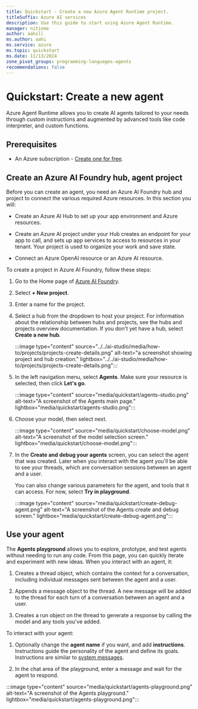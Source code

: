 ```yaml
---
title: Quickstart - Create a new Azure Agent Runtime project.
titleSuffix: Azure AI services
description: Use this guide to start using Azure Agent Runtime.
manager: nitinme
author: aahill
ms.author: aahi
ms.service: azure
ms.topic: quickstart
ms.date: 11/13/2024
zone_pivot_groups: programming-languages-agents
recommendations: false
---
```


# Quickstart: Create a new agent

Azure Agent Runtime allows you to create AI agents tailored to your needs through custom instructions and augmented by advanced tools like code interpreter, and custom functions.

## Prerequisites

* An Azure subscription - [Create one for free](https://azure.microsoft.com/free/cognitive-services).

## Create an Azure AI Foundry hub, agent project 

Before you can create an agent, you need an Azure AI Foundry hub and project to connect the various required Azure resources. In this section you will:

* Create an Azure AI Hub to set up your app environment and Azure resources.

* Create an Azure AI project under your Hub creates an endpoint for your app to call, and sets up app services to access to resources in your tenant. Your project is used to organize your work and save state.

* Connect an Azure OpenAI resource or an Azure AI resource. 

To create a project in Azure AI Foundry, follow these steps:

1. Go to the Home page of [Azure AI Foundry](https://ai.azure.com/).

1. Select **+ New project**.

1. Enter a name for the project.

1. Select a hub from the dropdown to host your project. For information about the relationship between hubs and projects, see the hubs and projects overview documentation. If you don't yet have a hub, select **Create a new hub**.

    :::image type="content" source="../../ai-studio/media/how-to/projects/projects-create-details.png" alt-text="a screenshot showing project and hub creation." lightbox="../../ai-studio/media/how-to/projects/projects-create-details.png":::

1. In the left navigation menu, select **Agents**. Make sure your resource is selected, then click **Let's go**.

    :::image type="content" source="media/quickstart/agents-studio.png" alt-text="A screenshot of the Agents main page." lightbox="media/quickstart/agents-studio.png":::

1.  Choose your model, then select next.

    :::image type="content" source="media/quickstart/choose-model.png" alt-text="A screenshot of the model selection screen." lightbox="media/quickstart/choose-model.png":::

1. In the **Create and debug your agents** screen, you can select the agent that was created. Later when you interact with the agent you'll be able to see your threads, which are conversation sessions between an agent and a user. 


    You can also change various parameters for the agent, and tools that it can access. For now, select **Try in playground**.

    :::image type="content" source="media/quickstart/create-debug-agent.png" alt-text="A screenshot of the Agents create and debug screen." lightbox="media/quickstart/create-debug-agent.png":::

## Use your agent

The **Agents playground** allows you to explore, prototype, and test agents without needing to run any code. From this page, you can quickly iterate and experiment with new ideas. When you interact with an agent, it:

1. Creates a thread object, which contains the context for a conversation, including individual messages sent between the agent and a user.

1. Appends a message object to the thread. A new message will be added to the thread for each turn of a conversation between an agent and a user. 

1. Creates a run object on the thread to generate a response by calling the model and any tools you've added.     

To interact with your agent:

1. Optionally change the **agent name** if you want, and add **instructions**. Instructions guide the personality of the agent and define its goals. Instructions are similar to [system messages](../openai/concepts/advanced-prompt-engineering.md). 

1. In the chat area of the playground, enter a message and wait for the agent to respond. 
    
:::image type="content" source="media/quickstart/agents-playground.png" alt-text="A screenshot of the Agents playground." lightbox="media/quickstart/agents-playground.png":::


<!--
# [Standard setup](#tab/standard-setup)

# [Basic setup](#tab/basic-setup)


---
-->

